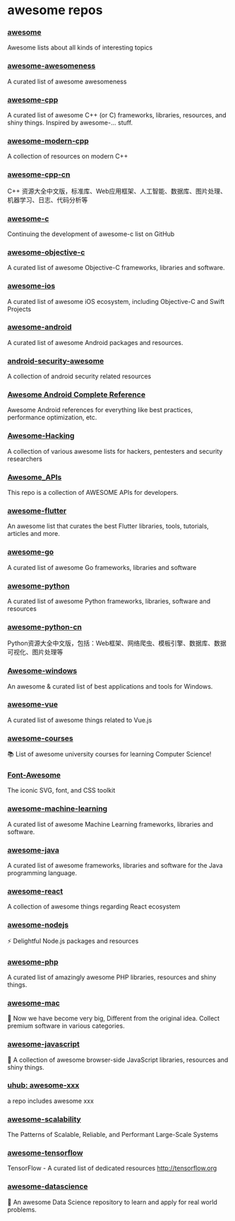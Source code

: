 # awesome repos

### [awesome](https://github.com/sindresorhus/awesome)
Awesome lists about all kinds of interesting topics

### [awesome-awesomeness](https://github.com/bayandin/awesome-awesomeness)
A curated list of awesome awesomeness

### [awesome-cpp](https://github.com/fffaraz/awesome-cpp) 
A curated list of awesome C++ (or C) frameworks, libraries, resources, and shiny things. Inspired by awesome-... stuff.

### [awesome-modern-cpp](https://github.com/rigtorp/awesome-modern-cpp)
A collection of resources on modern C++

### [awesome-cpp-cn](https://github.com/jobbole/awesome-cpp-cn)
C++ 资源大全中文版，标准库、Web应用框架、人工智能、数据库、图片处理、机器学习、日志、代码分析等

### [awesome-c](https://github.com/aleksandar-todorovic/awesome-c) 
Continuing the development of awesome-c list on GitHub

### [awesome-objective-c](https://github.com/uhub/awesome-objective-c)
A curated list of awesome Objective-C frameworks, libraries and software.

### [awesome-ios](https://github.com/vsouza/awesome-ios)
A curated list of awesome iOS ecosystem, including Objective-C and Swift Projects

### [awesome-android](https://github.com/JStumpp/awesome-android)
A curated list of awesome Android packages and resources.

### [android-security-awesome](https://github.com/ashishb/android-security-awesome)
A collection of android security related resources

### [Awesome Android Complete Reference](https://github.com/amitshekhariitbhu/awesome-android-complete-reference)
Awesome Android references for everything like best practices, performance optimization, etc.

### [Awesome-Hacking](https://github.com/Hack-with-Github/Awesome-Hacking)
A collection of various awesome lists for hackers, pentesters and security researchers

### [Awesome_APIs](https://github.com/TonnyL/Awesome_APIs)
This repo is a collection of AWESOME APIs for developers. 

### [awesome-flutter](https://github.com/Solido/awesome-flutter)
An awesome list that curates the best Flutter libraries, tools, tutorials, articles and more.

### [awesome-go](https://github.com/avelino/awesome-go)
A curated list of awesome Go frameworks, libraries and software

### [awesome-python](https://github.com/vinta/awesome-python)
A curated list of awesome Python frameworks, libraries, software and resources

### [awesome-python-cn](https://github.com/jobbole/awesome-python-cn)
Python资源大全中文版，包括：Web框架、网络爬虫、模板引擎、数据库、数据可视化、图片处理等

### [Awesome-windows](https://github.com/Awesome-Windows/Awesome)
An awesome & curated list of best applications and tools for Windows.

### [awesome-vue](https://github.com/vuejs/awesome-vue)
A curated list of awesome things related to Vue.js

### [awesome-courses](https://github.com/prakhar1989/awesome-courses)
📚 List of awesome university courses for learning Computer Science!

### [Font-Awesome](https://github.com/FortAwesome/Font-Awesome)
The iconic SVG, font, and CSS toolkit

### [awesome-machine-learning](https://github.com/josephmisiti/awesome-machine-learning)
A curated list of awesome Machine Learning frameworks, libraries and software.

### [awesome-java](https://github.com/akullpp/awesome-java)
A curated list of awesome frameworks, libraries and software for the Java programming language.

### [awesome-react](https://github.com/enaqx/awesome-react)
A collection of awesome things regarding React ecosystem

### [awesome-nodejs](https://github.com/sindresorhus/awesome-nodejs)
⚡️ Delightful Node.js packages and resources

### [awesome-php](https://github.com/ziadoz/awesome-php)
A curated list of amazingly awesome PHP libraries, resources and shiny things.

### [awesome-mac](https://github.com/jaywcjlove/awesome-mac)
 Now we have become very big, Different from the original idea. Collect premium software in various categories.

### [awesome-javascript](https://github.com/sorrycc/awesome-javascript)
🐢 A collection of awesome browser-side JavaScript libraries, resources and shiny things.

### [uhub: awesome-xxx](https://github.com/uhub)
a repo includes awesome xxx

### [awesome-scalability](https://github.com/binhnguyennus/awesome-scalability)
The Patterns of Scalable, Reliable, and Performant Large-Scale Systems

### [awesome-tensorflow](https://github.com/jtoy/awesome-tensorflow)
TensorFlow - A curated list of dedicated resources http://tensorflow.org

### [awesome-datascience](https://github.com/academic/awesome-datascience)
📝 An awesome Data Science repository to learn and apply for real world problems.

